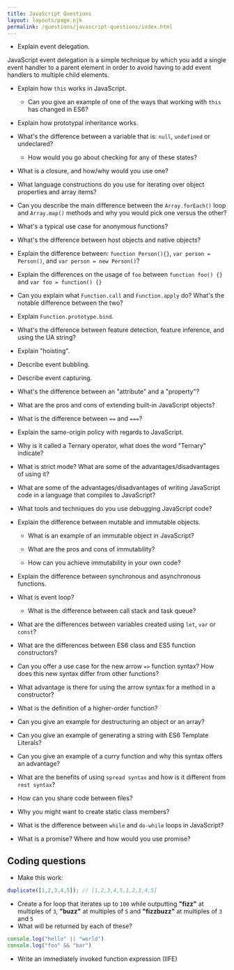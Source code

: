 ```yaml
---
title: JavaScript Questions
layout: layouts/page.njk
permalink: /questions/javascript-questions/index.html
---
```


* Explain event delegation.

JavaScript event delegation is a simple technique by which you add a single event handler to a parent element in order to avoid having to add event handlers to multiple child elements.

* Explain how `this` works in JavaScript.

  * Can you give an example of one of the ways that working with `this` has changed in ES6?

* Explain how prototypal inheritance works.

* What's the difference between a variable that is: `null`, `undefined` or undeclared?

  * How would you go about checking for any of these states?

* What is a closure, and how/why would you use one?

* What language constructions do you use for iterating over object properties and array items?

* Can you describe the main difference between the `Array.forEach()` loop and `Array.map()` methods and why you would pick one versus the other?

* What's a typical use case for anonymous functions?

* What's the difference between host objects and native objects?

* Explain the difference between: `function Person(){}`, `var person = Person()`, and `var person = new Person()`?

* Explain the differences on the usage of `foo` between `function foo() {}` and `var foo = function() {}`

* Can you explain what `Function.call` and `Function.apply` do? What's the notable difference between the two?

* Explain `Function.prototype.bind`.

* What's the difference between feature detection, feature inference, and using the UA string?

* Explain "hoisting".

* Describe event bubbling.

* Describe event capturing.

* What's the difference between an "attribute" and a "property"?

* What are the pros and cons of extending built-in JavaScript objects?

* What is the difference between `==` and `===`?

* Explain the same-origin policy with regards to JavaScript.

* Why is it called a Ternary operator, what does the word "Ternary" indicate?

* What is strict mode? What are some of the advantages/disadvantages of using it?

* What are some of the advantages/disadvantages of writing JavaScript code in a language that compiles to JavaScript?

* What tools and techniques do you use debugging JavaScript code?

* Explain the difference between mutable and immutable objects.

  * What is an example of an immutable object in JavaScript?

  * What are the pros and cons of immutability?

  * How can you achieve immutability in your own code?

* Explain the difference between synchronous and asynchronous functions.

* What is event loop?

  * What is the difference between call stack and task queue?

* What are the differences between variables created using `let`, `var` or `const`?

* What are the differences between ES6 class and ES5 function constructors?

* Can you offer a use case for the new arrow `=>` function syntax? How does this new syntax differ from other functions?

* What advantage is there for using the arrow syntax for a method in a constructor?

* What is the definition of a higher-order function?

* Can you give an example for destructuring an object or an array?

* Can you give an example of generating a string with ES6 Template Literals?

* Can you give an example of a curry function and why this syntax offers an advantage?

* What are the benefits of using `spread syntax` and how is it different from `rest syntax`?

* How can you share code between files?

* Why you might want to create static class members?

* What is the difference between `while` and `do-while` loops in JavaScript?

* What is a promise? Where and how would you use promise?


## Coding questions
* Make this work:
```javascript
duplicate([1,2,3,4,5]); // [1,2,3,4,5,1,2,3,4,5]
```
* Create a for loop that iterates up to `100` while outputting **"fizz"** at multiples of `3`, **"buzz"** at multiples of `5` and **"fizzbuzz"** at multiples of `3` and `5`
* What will be returned by each of these?
```javascript
console.log("hello" || "world")
console.log("foo" && "bar")
```
* Write an immediately invoked function expression (IIFE)
